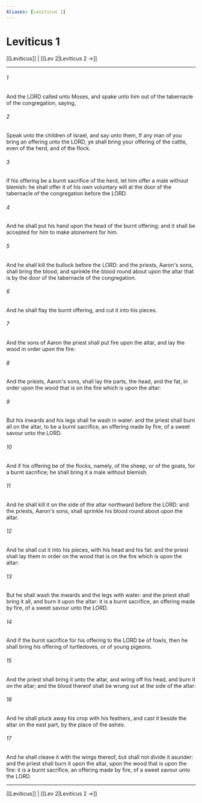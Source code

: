 ```yaml
---
Aliases: [Leviticus 1]
---
```

# Leviticus 1

[[Leviticus]] | [[Lev 2|Leviticus 2 →]]
***



###### 1 
And the LORD called unto Moses, and spake unto him out of the tabernacle of the congregation, saying, 

###### 2 
Speak unto the children of Israel, and say unto them, If any man of you bring an offering unto the LORD, ye shall bring your offering of the cattle, even of the herd, and of the flock. 

###### 3 
If his offering be a burnt sacrifice of the herd, let him offer a male without blemish: he shall offer it of his own voluntary will at the door of the tabernacle of the congregation before the LORD. 

###### 4 
And he shall put his hand upon the head of the burnt offering; and it shall be accepted for him to make atonement for him. 

###### 5 
And he shall kill the bullock before the LORD: and the priests, Aaron's sons, shall bring the blood, and sprinkle the blood round about upon the altar that is by the door of the tabernacle of the congregation. 

###### 6 
And he shall flay the burnt offering, and cut it into his pieces. 

###### 7 
And the sons of Aaron the priest shall put fire upon the altar, and lay the wood in order upon the fire: 

###### 8 
And the priests, Aaron's sons, shall lay the parts, the head, and the fat, in order upon the wood that is on the fire which is upon the altar: 

###### 9 
But his inwards and his legs shall he wash in water: and the priest shall burn all on the altar, to be a burnt sacrifice, an offering made by fire, of a sweet savour unto the LORD. 

###### 10 
And if his offering be of the flocks, namely, of the sheep, or of the goats, for a burnt sacrifice; he shall bring it a male without blemish. 

###### 11 
And he shall kill it on the side of the altar northward before the LORD: and the priests, Aaron's sons, shall sprinkle his blood round about upon the altar. 

###### 12 
And he shall cut it into his pieces, with his head and his fat: and the priest shall lay them in order on the wood that is on the fire which is upon the altar: 

###### 13 
But he shall wash the inwards and the legs with water: and the priest shall bring it all, and burn it upon the altar: it is a burnt sacrifice, an offering made by fire, of a sweet savour unto the LORD. 

###### 14 
And if the burnt sacrifice for his offering to the LORD be of fowls, then he shall bring his offering of turtledoves, or of young pigeons. 

###### 15 
And the priest shall bring it unto the altar, and wring off his head, and burn it on the altar; and the blood thereof shall be wrung out at the side of the altar: 

###### 16 
And he shall pluck away his crop with his feathers, and cast it beside the altar on the east part, by the place of the ashes: 

###### 17 
And he shall cleave it with the wings thereof, but shall not divide it asunder: and the priest shall burn it upon the altar, upon the wood that is upon the fire: it is a burnt sacrifice, an offering made by fire, of a sweet savour unto the LORD.

***
[[Leviticus]] | [[Lev 2|Leviticus 2 →]]
